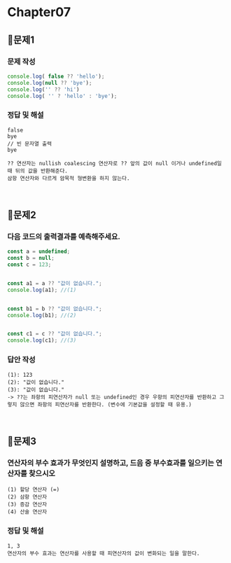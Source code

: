 # Chapter07
## 📌문제1
### 문제 작성
```js
console.log( false ?? 'hello');
console.log(null ?? 'bye');
console.log('' ?? 'hi')
console.log( '' ? 'hello' : 'bye');
```
### 정답 및 해설
```
false
bye
// 빈 문자열 출력
bye

?? 연산자는 nullish coalescing 연산자로 ?? 앞의 값이 null 이거나 undefined일 때 뒤의 값을 반환해준다. 
삼항 연산자와 다르게 암묵적 형변환을 하지 않는다. 
```

<br>

## 📌문제2
### 다음 코드의 출력결과를 예측해주세요.
```js
const a = undefined;
const b = null;
const c = 123;


const a1 = a ?? "값이 없습니다.";
console.log(a1); //(1)


const b1 = b ?? "값이 없습니다.";
console.log(b1); //(2)


const c1 = c ?? "값이 없습니다.";
console.log(c1); //(3)	
```
### 답안 작성
```
(1): 123
(2): "값이 없습니다."
(3): "값이 없습니다."
-> ??는 좌항의 피연산자가 null 또는 undefined인 경우 우항의 피연산자를 반환하고 그렇지 않으면 좌항의 피연산자를 반환한다. (변수에 기본값을 설정할 때 유용.)
```

<br>

## 📌문제3
### 연산자의 부수 효과가 무엇인지 설명하고, 드음 중 부수효과를 일으키는 연산자를 찾으시오
```
(1) 할당 연산자 (=)
(2) 삼항 연산자
(3) 증감 연산자
(4) 산술 연산자
```
### 정답 및 해설
```
1, 3
연산자의 부수 효과는 연산자를 사용할 때 피연산자의 값이 변화되는 일을 말한다. 
```

<br>
